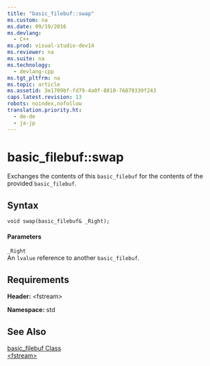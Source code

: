 ```yaml
---
title: "basic_filebuf::swap"
ms.custom: na
ms.date: 09/19/2016
ms.devlang: 
  - C++
ms.prod: visual-studio-dev14
ms.reviewer: na
ms.suite: na
ms.technology: 
  - devlang-cpp
ms.tgt_pltfrm: na
ms.topic: article
ms.assetid: 3e1709bf-fd79-4a0f-8810-76879339f243
caps.latest.revision: 13
robots: noindex,nofollow
translation.priority.ht: 
  - de-de
  - ja-jp
---
```

# basic_filebuf::swap
Exchanges the contents of this `basic_filebuf` for the contents of the provided `basic_filebuf`.  
  
## Syntax  
  
```  
void swap(basic_filebuf& _Right);  
```  
  
#### Parameters  
 `_Right`  
 An `lvalue` reference to another `basic_filebuf`.  
  
## Requirements  
 **Header:** <fstream\>  
  
 **Namespace:** std  
  
## See Also  
 [basic_filebuf Class](../vs140/basic_filebuf-Class.md)   
 [<fstream\>](../vs140/-fstream-.md)